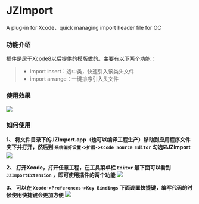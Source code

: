# JZImport
A plug-in for Xcode，quick managing import header file for OC


### 功能介绍
插件是居于Xcode8以后提供的模版做的。主要有以下两个功能：
> - import insert：选中类，快速引入该类头文件
> - import arrange：一键排序引入头文件


### 使用效果
<img src="https://upload-images.jianshu.io/upload_images/1678677-41b3e311e95b95be.gif?imageMogr2/auto-orient/strip">


### 如何使用

**1、 将文件目录下的JZImport.app（也可以编译工程生产）移动到应用程序文件夹下并打开，然后到 `系统偏好设置->扩展->Xcode Source Editor` 勾选☑️JZImport**
<img src="https://upload-images.jianshu.io/upload_images/1678677-ec59571ace6b6350.png?imageMogr2/auto-orient/strip%7CimageView2/2/w/1240">

**2、 打开Xcode，打开任意工程，在工具菜单栏 `Editor` 最下面可以看到 `JZImportExtension` ，即可使用插件的两个功能**
<img src="https://upload-images.jianshu.io/upload_images/1678677-776bc2fb375990fc.png?imageMogr2/auto-orient/strip%7CimageView2/2/w/1240">

**3、 可以在 `Xcode->Preferences->Key Bindings` 下面设置快捷键，编写代码的时候使用快捷键会更加方便**
<img src="https://upload-images.jianshu.io/upload_images/1678677-0b0e7051760b1a43.png?imageMogr2/auto-orient/strip%7CimageView2/2/w/1240">
